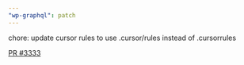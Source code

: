```yaml
---
"wp-graphql": patch
---
```


<!-- pr: 3333 -->
<!-- breaking: false -->

chore: update cursor rules to use .cursor/rules instead of .cursorrules

[PR #3333](https://github.com/wp-graphql/wp-graphql/pull/3333)
